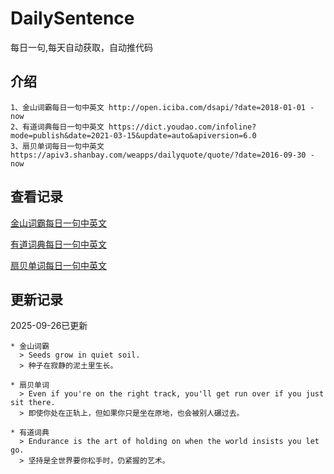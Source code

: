 # DailySentence

每日一句,每天自动获取，自动推代码

## 介绍

```
1、金山词霸每日一句中英文 http://open.iciba.com/dsapi/?date=2018-01-01 - now
2、有道词典每日一句中英文 https://dict.youdao.com/infoline?mode=publish&date=2021-03-15&update=auto&apiversion=6.0
3、扇贝单词每日一句中英文 https://apiv3.shanbay.com/weapps/dailyquote/quote/?date=2016-09-30 - now
```

## 查看记录

[金山词霸每日一句中英文](./data/iciba/)

[有道词典每日一句中英文](./data/youdao/)

[扇贝单词每日一句中英文](./data/shanbay/)

## 更新记录
2025-09-26已更新 
```
* 金山词霸
  > Seeds grow in quiet soil.  
  > 种子在寂静的泥土里生长。  

* 扇贝单词
  > Even if you're on the right track, you'll get run over if you just sit there.
  > 即使你处在正轨上，但如果你只是坐在原地，也会被别人碾过去。

* 有道词典
  > Endurance is the art of holding on when the world insists you let go.
  > 坚持是全世界要你松手时，仍紧握的艺术。

```
